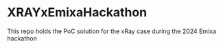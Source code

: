 # XRAYxEmixaHackathon
This repo holds the PoC solution for the xRay case during the 2024 Emixa hackathon
